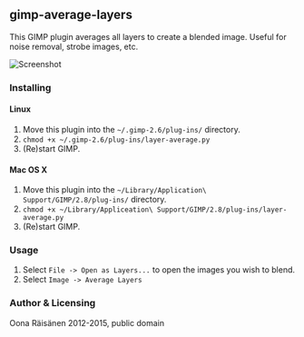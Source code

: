 ## gimp-average-layers

This GIMP plugin averages all layers to create a blended image. Useful for noise removal, strobe images, etc.

![Screenshot](http://www.cs.helsinki.fi/u/okraisan/dance.png)

### Installing

#### Linux

1. Move this plugin into the `~/.gimp-2.6/plug-ins/` directory.
2. `chmod +x ~/.gimp-2.6/plug-ins/layer-average.py`
3. (Re)start GIMP.

#### Mac OS X

1. Move this plugin into the `~/Library/Application\ Support/GIMP/2.8/plug-ins/` directory.
2. `chmod +x ~/Library/Appliceation\ Support/GIMP/2.8/plug-ins/layer-average.py`
3. (Re)start GIMP.

### Usage

1. Select `File -> Open as Layers...` to open the images you wish to blend.
2. Select `Image -> Average Layers`

### Author & Licensing
Oona Räisänen 2012-2015, public domain
